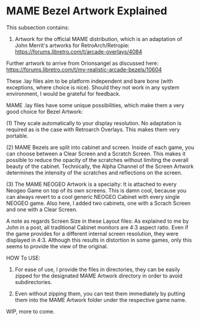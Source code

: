 # MAME Bezel Artwork Explained

This subsection contains:

1. Artwork for the official MAME distribution, which is an adaptation of John Merrit's artworks for RetroArch/Retropie:
https://forums.libretro.com/t/arcade-overlays/4084

Further artwork to arrive from Orionsangel as discussed here:
https://forums.libretro.com/t/my-realistic-arcade-bezels/10604

These .lay files aim to be platform independent and bare bone (with exceptions, where choice is nice). Should they not work in any system environment, I would be grateful for feedback.

MAME .lay files have some unique possibilities, which make them a very good choice for Bezel Artwork:

(1) They scale automatically to your display resolution. No adaptation is required as is the case with Retroarch Overlays. This makes them very portable.

(2) MAME Bezels are split into cabinet and screen. Inside of each game, you can choose between a Clear Screen and a Scratch Screen. This makes it possible to reduce the opacity of the scratches without limiting the overall beauty of the cabinet. Technically, the Alpha Channel of the Screen Artwork determines the intensity of the scratches and reflections on the screen.

(3) The MAME NEOGEO Artwork is a specialty: It is attached to every Neogeo Game on top of its own screens. This is damn cool, because you can always revert to a cool generic NEOGEO Cabinet with every single NEOGEO game. Also here, I added two cabinets, one with a Scrach Screen and one with a Clear Screen.

A note as regards Screen Size in these Layout files:
As explained to me by John in a post, all traditional Cabinet monitors are 4:3 aspect ratio. Even if the game provides for a different internal screen resolution, they were displayed in 4:3. Although this results in distortion in some games, only this seems to provide the view of the original.

HOW To USE:

1. For ease of use, I provide the files in directories, they can be easily zipped for the designated MAME Artwork directory in order to avoid subdirectories. 

2. Even without zipping them, you can test them immediately by putting them into the MAME Artwork folder under the respective game name.

WIP, more to come.